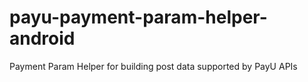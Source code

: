 # payu-payment-param-helper-android
Payment Param Helper for building post data supported by PayU APIs
